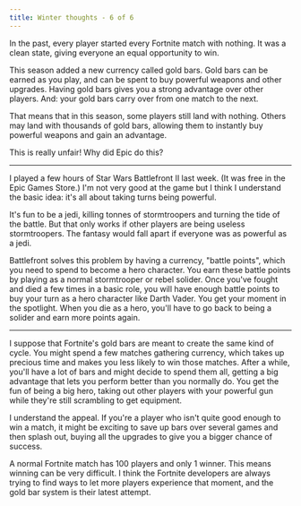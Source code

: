 ```yaml
---
title: Winter thoughts - 6 of 6
---
```


In the past, every player started every Fortnite match with nothing. It was a clean state, giving everyone an equal opportunity to win.

This season added a new currency called gold bars. Gold bars can be earned as you play, and can be spent to buy powerful weapons and other upgrades. Having gold bars gives you a strong advantage over other players. And: your gold bars carry over from one match to the next.

That means that in this season, some players still land with nothing. Others may land with thousands of gold bars, allowing them to instantly buy powerful weapons and gain an advantage.

This is really unfair! Why did Epic do this?

* * *

I played a few hours of Star Wars Battlefront II last week. (It was free in the Epic Games Store.) I'm not very good at the game but I think I understand the basic idea: it's all about taking turns being powerful.

It's fun to be a jedi, killing tonnes of stormtroopers and turning the tide of the battle. But that only works if other players are being useless stormtroopers. The fantasy would fall apart if everyone was as powerful as a jedi.

Battlefront solves this problem by having a currency, "battle points", which you need to spend to become a hero character. You earn these battle points by playing as a normal stormtrooper or rebel solider. Once you've fought and died a few times in a basic role, you will have enough battle points to buy your turn as a hero character like Darth Vader. You get your moment in the spotlight. When you die as a hero, you'll have to go back to being a solider and earn more points again.

* * *

I suppose that Fortnite's gold bars are meant to create the same kind of cycle. You might spend a few matches gathering currency, which takes up precious time and makes you less likely to win those matches. After a while, you'll have a lot of bars and might decide to spend them all, getting a big advantage that lets you perform better than you normally do. You get the fun of being a big hero, taking out other players with your powerful gun while they're still scrambling to get equipment.

I understand the appeal. If you're a player who isn't quite good enough to win a match, it might be exciting to save up bars over several games and then splash out, buying all the upgrades to give you a bigger chance of success.

A normal Fortnite match has 100 players and only 1 winner. This means winning can be very difficult. I think the Fortnite developers are always trying to find ways to let more players experience that moment, and the gold bar system is their latest attempt.

